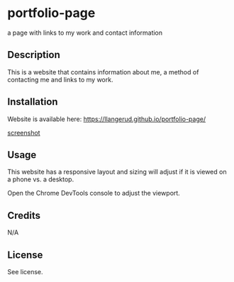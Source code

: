 # portfolio-page
a page with links to my work and contact information

## Description
This is a website that contains information about me, a method of contacting me and links to my work.

## Installation
Website is available here: https://llangerud.github.io/portfolio-page/

[screenshot](photos/screenshot.jpg.png)


## Usage
This website has a responsive layout and sizing will adjust if it is viewed on a phone vs. a desktop. 

Open the Chrome DevTools console to adjust the viewport. 

## Credits
N/A

## License
See license.